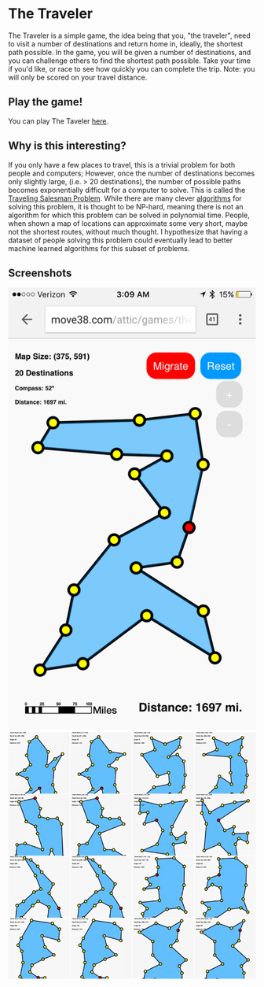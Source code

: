 # The Traveler
The Traveler is a simple game, the idea being that you, "the traveler", need to visit a number of destinations and return home in, ideally, the shortest path possible. In the game, you will be given a number of destinations, and you can challenge others to find the shortest path possible. Take your time if you'd like, or race to see how quickly you can complete the trip. Note: you will only be scored on your travel distance.

## Play the game!
You can play The Taveler [here](http://move38.com/attic/games/theTraveler).

## Why is this interesting?
If you only have a few places to travel, this is a trivial problem for both people and computers; However, once the number of destinations becomes only slightly large, (i.e. > 20 destinations), the number of possible paths becomes exponentially difficult for a computer to solve. This is called the [Traveling Salesman Problem](https://en.wikipedia.org/wiki/Travelling_salesman_problem). While there are many clever [algorithms](https://en.wikipedia.org/wiki/Travelling_salesman_problem#Exact_algorithms) for solving this problem, it is thought to be NP-hard, meaning there is not an algorithm for which this problem can be solved in polynomial time. People, when shown a map of locations can approximate some very short, maybe not the shortest routes, without much thought. I hypothesize that having a dataset of people solving this problem could eventually lead to better machine learned algorithms for this subset of problems.

## Screenshots
![](img/instructions/example_game.png)
![](img/instructions/scoreboard.jpg)
